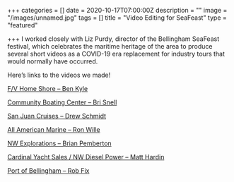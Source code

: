 +++
categories = []
date = 2020-10-17T07:00:00Z
description = ""
image = "/images/unnamed.jpg"
tags = []
title = "Video Editing for SeaFeast"
type = "featured"

+++
I worked closely with Liz Purdy, director of the Bellingham SeaFeast festival, which celebrates the maritime heritage of the area to produce several short videos as a COVID-19 era replacement for industry tours that would normally have occurred.

Here’s links to the videos we made!

[F/V Home Shore – Ben Kyle](https://bellinghamseafeast.org/new-blog/2020/9/16/industry-tours-fv-home-shore-with-ben-kyle)

[Community Boating Center – Bri Snell](https://bellinghamseafeast.org/new-blog/2020/9/18/industry-tours-community-boating-center-with-bri-snell)

[San Juan Cruises – Drew Schmidt](https://bellinghamseafeast.org/new-blog/2020/9/18/industry-tours-san-juan-cruises-with-drew-schmidt)

[All American Marine – Ron Wille](https://bellinghamseafeast.org/new-blog/2020/9/18/industry-tours-all-american-marine-with-ron-wille)

[NW Explorations – Brian Pemberton](https://bellinghamseafeast.org/new-blog/2020/9/18/industry-tours-nw-explorations-with-brian-pemberton)

[Cardinal Yacht Sales / NW Diesel Power – Matt Hardin](https://bellinghamseafeast.org/new-blog/2020/9/16/industry-tours)

[Port of Bellingham – Rob Fix](https://bellinghamseafeast.org/new-blog/2020/9/16/industry-tours-port-of-bellingham)